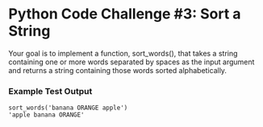 # Python Code Challenge #3: Sort a String

Your goal is to implement a function, sort_words(), that takes a string containing one or more words separated by spaces as the input argument and returns a string containing those words sorted alphabetically.

### Example Test Output

```
sort_words('banana ORANGE apple')
'apple banana ORANGE'
```